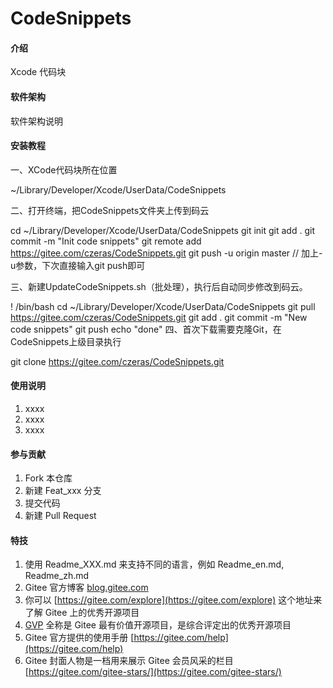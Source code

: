 # CodeSnippets

#### 介绍
Xcode 代码块

#### 软件架构
软件架构说明


#### 安装教程

一、XCode代码块所在位置

~/Library/Developer/Xcode/UserData/CodeSnippets

二、打开终端，把CodeSnippets文件夹上传到码云

cd ~/Library/Developer/Xcode/UserData/CodeSnippets
git init
git add .
git commit -m "Init code snippets"
git remote add https://gitee.com/czeras/CodeSnippets.git
git push -u origin master
// 加上-u参数，下次直接输入git push即可

三、新建UpdateCodeSnippets.sh（批处理），执行后自动同步修改到码云。

! /bin/bash
cd ~/Library/Developer/Xcode/UserData/CodeSnippets
git pull https://gitee.com/czeras/CodeSnippets.git
git add .
git commit -m "New code snippets"
git push
echo "done"
四、首次下载需要克隆Git，在CodeSnippets上级目录执行

git clone https://gitee.com/czeras/CodeSnippets.git



#### 使用说明

1.  xxxx
2.  xxxx
3.  xxxx

#### 参与贡献

1.  Fork 本仓库
2.  新建 Feat_xxx 分支
3.  提交代码
4.  新建 Pull Request


#### 特技

1.  使用 Readme\_XXX.md 来支持不同的语言，例如 Readme\_en.md, Readme\_zh.md
2.  Gitee 官方博客 [blog.gitee.com](https://blog.gitee.com)
3.  你可以 [https://gitee.com/explore](https://gitee.com/explore) 这个地址来了解 Gitee 上的优秀开源项目
4.  [GVP](https://gitee.com/gvp) 全称是 Gitee 最有价值开源项目，是综合评定出的优秀开源项目
5.  Gitee 官方提供的使用手册 [https://gitee.com/help](https://gitee.com/help)
6.  Gitee 封面人物是一档用来展示 Gitee 会员风采的栏目 [https://gitee.com/gitee-stars/](https://gitee.com/gitee-stars/)
